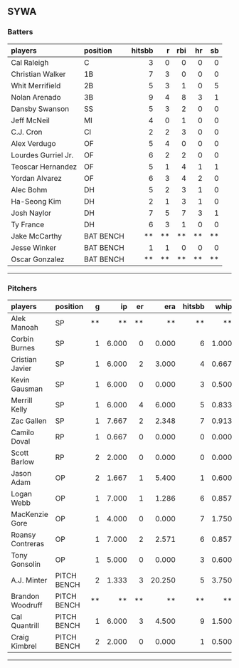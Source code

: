 ## SYWA

### Batters

 
|players             |position  | hitsbb|  r| rbi| hr| sb| 
|:-------------------|:---------|------:|--:|---:|--:|--:| 
|Cal Raleigh         |C         |      3|  0|   0|  0|  0| 
|Christian Walker    |1B        |      7|  3|   0|  0|  0| 
|Whit Merrifield     |2B        |      5|  3|   1|  0|  5| 
|Nolan Arenado       |3B        |      9|  4|   8|  3|  1| 
|Dansby Swanson      |SS        |      5|  3|   2|  0|  0| 
|Jeff McNeil         |MI        |      4|  0|   1|  0|  0| 
|C.J. Cron           |CI        |      2|  2|   3|  0|  0| 
|Alex Verdugo        |OF        |      5|  4|   0|  0|  0| 
|Lourdes Gurriel Jr. |OF        |      6|  2|   2|  0|  0| 
|Teoscar Hernandez   |OF        |      5|  1|   4|  1|  1| 
|Yordan Alvarez      |OF        |      6|  3|   4|  2|  0| 
|Alec Bohm           |DH        |      5|  2|   3|  1|  0| 
|Ha-Seong Kim        |DH        |      2|  1|   3|  1|  0| 
|Josh Naylor         |DH        |      7|  5|   7|  3|  1| 
|Ty France           |DH        |      6|  3|   1|  0|  0| 
|Jake McCarthy       |BAT BENCH |     **| **|  **| **| **| 
|Jesse Winker        |BAT BENCH |      1|  1|   0|  0|  0| 
|Oscar Gonzalez      |BAT BENCH |     **| **|  **| **| **| 


* * *

### Pitchers

 
|players          |position    |  g|    ip| er|    era| hitsbb|  whip| so|  w| sv| 
|:----------------|:-----------|--:|-----:|--:|------:|------:|-----:|--:|--:|--:| 
|Alek Manoah      |SP          | **|    **| **|     **|     **|    **| **| **| **| 
|Corbin Burnes    |SP          |  1| 6.000|  0|  0.000|      6| 1.000|  7|  1|  0| 
|Cristian Javier  |SP          |  1| 6.000|  2|  3.000|      4| 0.667| 11|  1|  0| 
|Kevin Gausman    |SP          |  1| 6.000|  0|  0.000|      3| 0.500|  9|  0|  0| 
|Merrill Kelly    |SP          |  1| 6.000|  4|  6.000|      5| 0.833|  6|  0|  0| 
|Zac Gallen       |SP          |  1| 7.667|  2|  2.348|      7| 0.913|  6|  1|  0| 
|Camilo Doval     |RP          |  1| 0.667|  0|  0.000|      0| 0.000|  2|  0|  0| 
|Scott Barlow     |RP          |  2| 2.000|  0|  0.000|      0| 0.000|  2|  1|  0| 
|Jason Adam       |OP          |  2| 1.667|  1|  5.400|      1| 0.600|  0|  0|  1| 
|Logan Webb       |OP          |  1| 7.000|  1|  1.286|      6| 0.857|  3|  0|  0| 
|MacKenzie Gore   |OP          |  1| 4.000|  0|  0.000|      7| 1.750|  3|  0|  0| 
|Roansy Contreras |OP          |  1| 7.000|  2|  2.571|      6| 0.857|  1|  0|  0| 
|Tony Gonsolin    |OP          |  1| 5.000|  0|  0.000|      3| 0.600|  6|  1|  0| 
|A.J. Minter      |PITCH BENCH |  2| 1.333|  3| 20.250|      5| 3.750|  2|  0|  0| 
|Brandon Woodruff |PITCH BENCH | **|    **| **|     **|     **|    **| **| **| **| 
|Cal Quantrill    |PITCH BENCH |  1| 6.000|  3|  4.500|      9| 1.500|  2|  0|  0| 
|Craig Kimbrel    |PITCH BENCH |  2| 2.000|  0|  0.000|      1| 0.500|  5|  1|  1| 


* * *


